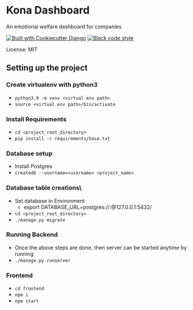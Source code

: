 # Kona Dashboard

An emotional welfare dashboard for companies

[![Built with Cookiecutter Django](https://img.shields.io/badge/built%20with-Cookiecutter%20Django-ff69b4.svg?logo=cookiecutter)](https://github.com/cookiecutter/cookiecutter-django/)
[![Black code style](https://img.shields.io/badge/code%20style-black-000000.svg)](https://github.com/ambv/black)

License: MIT

## Setting up the project
### Create virtualenv with python3
- `python3.9 -m venv <virtual env path>`
- `source <virtual env path>/bin/activate`

### Install Requirements
- `cd <project_root_directory>`
- `pip install -r requirements/base.txt`

### Database setup
- Install Postgres
- `createdb --username=<username> <project_name>`

### Database table creations\
- Set database in Environment
  - export DATABASE_URL=postgres://<username>:<password>@127.0.0.1:5432/<DB name given to createdb>
- `cd <project_root_directory>`
- `./manage.py migrate`

### Running Backend
- Once the above steps are done, then server can be started anytime by running
- `./manage.py runserver`

### Frontend
- `cd frontend`
- `npm i`
- `npm start`
